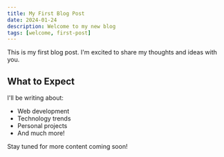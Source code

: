 ```yaml
---
title: My First Blog Post
date: 2024-01-24
description: Welcome to my new blog
tags: [welcome, first-post]
---
```


This is my first blog post. I'm excited to share my thoughts and ideas with you.

## What to Expect

I'll be writing about:
- Web development
- Technology trends
- Personal projects
- And much more!

Stay tuned for more content coming soon! 